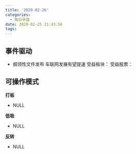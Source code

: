 ```yaml
---
title: '2020-02-26'
categories:
  - 每日早盘
date: 2020-02-25 21:43:50
tags:
---
```

## 事件驱动

- 纲领性文件发布 车联网发展有望提速
  受益板块：
  受益股票：


## 可操作模式
**打板**

- NULL

**低吸**

- NULL

**反转**

- NULL
